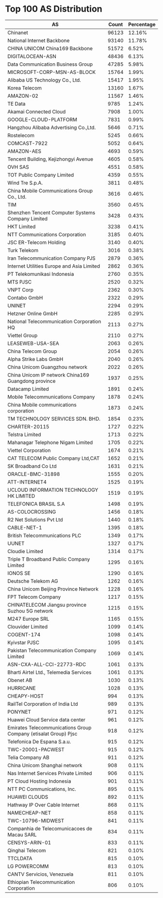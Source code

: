 # Top 100 AS Distribution
| AS | Count | Percentage |
|----|----|----|
| Chinanet | 96123 | 12.16% |
| National Internet Backbone | 93140 | 11.78% |
| CHINA UNICOM China169 Backbone | 51572 | 6.52% |
| DIGITALOCEAN-ASN | 48436 | 6.13% |
| Data Communication Business Group | 47285 | 5.98% |
| MICROSOFT-CORP-MSN-AS-BLOCK | 15764 | 1.99% |
| Alibaba US Technology Co., Ltd. | 15417 | 1.95% |
| Korea Telecom | 13160 | 1.67% |
| AMAZON-02 | 11567 | 1.46% |
| TE Data | 9785 | 1.24% |
| Akamai Connected Cloud | 7908 | 1.00% |
| GOOGLE-CLOUD-PLATFORM | 7831 | 0.99% |
| Hangzhou Alibaba Advertising Co.,Ltd. | 5646 | 0.71% |
| Rostelecom | 5245 | 0.66% |
| COMCAST-7922 | 5052 | 0.64% |
| AMAZON-AES | 4693 | 0.59% |
| Tencent Building, Kejizhongyi Avenue | 4605 | 0.58% |
| OVH SAS | 4551 | 0.58% |
| TOT Public Company Limited | 4359 | 0.55% |
| Wind Tre S.p.A. | 3811 | 0.48% |
| China Mobile Communications Group Co., Ltd. | 3616 | 0.46% |
| TIM | 3560 | 0.45% |
| Shenzhen Tencent Computer Systems Company Limited | 3428 | 0.43% |
| HKT Limited | 3238 | 0.41% |
| NTT Communications Corporation | 3185 | 0.40% |
| JSC ER-Telecom Holding | 3140 | 0.40% |
| Turk Telekom | 3016 | 0.38% |
| Iran Telecommunication Company PJS | 2879 | 0.36% |
| Internet Utilities Europe and Asia Limited | 2862 | 0.36% |
| PT Telekomunikasi Indonesia | 2760 | 0.35% |
| MTS PJSC | 2520 | 0.32% |
| VNPT Corp | 2362 | 0.30% |
| Contabo GmbH | 2322 | 0.29% |
| UNINET | 2294 | 0.29% |
| Hetzner Online GmbH | 2285 | 0.29% |
| National Telecommunication Corporation HQ | 2113 | 0.27% |
| Viettel Group | 2110 | 0.27% |
| LEASEWEB-USA-SEA | 2063 | 0.26% |
| China Telecom Group | 2054 | 0.26% |
| Alpha Strike Labs GmbH | 2040 | 0.26% |
| China Unicom Guangzhou network | 2022 | 0.26% |
| China Unicom IP network China169 Guangdong province | 1937 | 0.25% |
| Datacamp Limited | 1891 | 0.24% |
| Mobile Telecommunications Company | 1878 | 0.24% |
| China Mobile communications corporation | 1873 | 0.24% |
| TM TECHNOLOGY SERVICES SDN. BHD. | 1854 | 0.23% |
| CHARTER-20115 | 1727 | 0.22% |
| Telstra Limited | 1713 | 0.22% |
| Mahanagar Telephone Nigam Limited | 1705 | 0.22% |
| Viettel Corporation | 1674 | 0.21% |
| CAT TELECOM Public Company Ltd,CAT | 1652 | 0.21% |
| SK Broadband Co Ltd | 1631 | 0.21% |
| ORACLE-BMC-31898 | 1555 | 0.20% |
| ATT-INTERNET4 | 1525 | 0.19% |
| UCLOUD INFORMATION TECHNOLOGY HK LIMITED | 1519 | 0.19% |
| TELEFONICA BRASIL S.A | 1498 | 0.19% |
| AS-COLOCROSSING | 1456 | 0.18% |
| R2 Net Solutions Pvt Ltd | 1440 | 0.18% |
| CABLE-NET-1 | 1395 | 0.18% |
| British Telecommunications PLC | 1349 | 0.17% |
| UUNET | 1327 | 0.17% |
| Cloudie Limited | 1314 | 0.17% |
| Triple T Broadband Public Company Limited | 1295 | 0.16% |
| IONOS SE | 1290 | 0.16% |
| Deutsche Telekom AG | 1262 | 0.16% |
| China Unicom Beijing Province Network | 1228 | 0.16% |
| FPT Telecom Company | 1217 | 0.15% |
| CHINATELECOM Jiangsu province Suzhou 5G network | 1215 | 0.15% |
| M247 Europe SRL | 1165 | 0.15% |
| Clouvider Limited | 1099 | 0.14% |
| COGENT-174 | 1098 | 0.14% |
| Kyivstar PJSC | 1095 | 0.14% |
| Pakistan Telecommunication Company Limited | 1069 | 0.14% |
| ASN-CXA-ALL-CCI-22773-RDC | 1061 | 0.13% |
| Bharti Airtel Ltd., Telemedia Services | 1061 | 0.13% |
| Obenet AB | 1030 | 0.13% |
| HURRICANE | 1028 | 0.13% |
| CHEAPY-HOST | 994 | 0.13% |
| RailTel Corporation of India Ltd | 989 | 0.13% |
| PONYNET | 971 | 0.12% |
| Huawei Cloud Service data center | 961 | 0.12% |
| Emirates Telecommunications Group Company (etisalat Group) Pjsc | 918 | 0.12% |
| Telefonica De Espana S.a.u. | 915 | 0.12% |
| TWC-20001-PACWEST | 915 | 0.12% |
| Telia Company AB | 911 | 0.12% |
| China Unicom Shanghai network | 908 | 0.11% |
| Nas Internet Services Private Limited | 906 | 0.11% |
| PT Cloud Hosting Indonesia | 901 | 0.11% |
| NTT PC Communications, Inc. | 895 | 0.11% |
| HUAWEI CLOUDS | 892 | 0.11% |
| Hathway IP Over Cable Internet | 868 | 0.11% |
| NAMECHEAP-NET | 858 | 0.11% |
| TWC-10796-MIDWEST | 841 | 0.11% |
| Companhia de Telecomunicacoes de Macau SARL | 834 | 0.11% |
| CENSYS-ARIN-01 | 833 | 0.11% |
| Qinghai Telecom | 821 | 0.10% |
| TTCLDATA | 815 | 0.10% |
| LG POWERCOMM | 813 | 0.10% |
| CANTV Servicios, Venezuela | 811 | 0.10% |
| Ethiopian Telecommunication Corporation | 806 | 0.10% |
